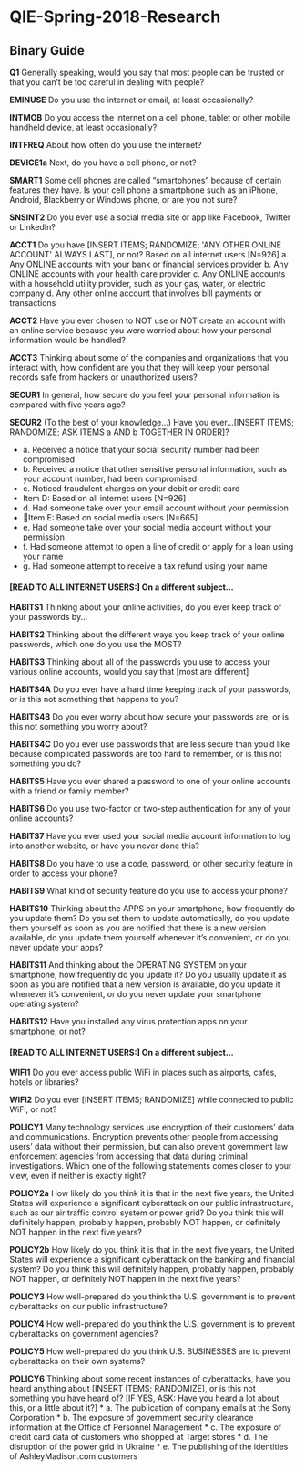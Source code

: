 # QIE-Spring-2018-Research
## Binary Guide
  
  **Q1** Generally speaking, would you say that most people can be trusted or that you can’t be too careful in dealing with people?
  
  **EMINUSE**	Do you use the internet or email, at least occasionally?
  
  **INTMOB**	Do you access the internet on a cell phone, tablet or other mobile handheld device, at least occasionally?

  **INTFREQ**	About how often do you use the internet?
  
  **DEVICE1a**	Next, do you have a cell phone, or not?
  
  **SMART1**	Some cell phones are called “smartphones” because of certain features they have. Is your cell phone a smartphone such as an       iPhone, Android, Blackberry or Windows phone, or are you not sure?
  
  **SNSINT2**	Do you ever use a social media site or app like Facebook, Twitter or LinkedIn?
  
  **ACCT1**	Do you have [INSERT ITEMS; RANDOMIZE; 'ANY OTHER ONLINE ACCOUNT' ALWAYS LAST], or not?
    Based on all internet users [N=926]
    a.	Any ONLINE accounts with your bank or financial services provider
    b.	Any ONLINE accounts with your health care provider
    c.	Any ONLINE accounts with a household utility provider, such as your gas, water, or electric company
    d.	Any other online account that involves bill payments or transactions
    
  **ACCT2**	Have you ever chosen to NOT use or NOT create an account with an online service because you were worried about how your          personal information would be handled?
  
  **ACCT3**	Thinking about some of the companies and organizations that you interact with, how confident are you that they will keep your    personal records safe from hackers or unauthorized users? 
  
  **SECUR1**	In general, how secure do you feel your personal information is compared with five years ago? 
  
  **SECUR2**	(To the best of your knowledge...) Have you ever...[INSERT ITEMS; RANDOMIZE; ASK ITEMS a AND b TOGETHER IN ORDER]?
  * a.	Received a notice that your social security number had been compromised
  * b.	Received a notice that other sensitive personal information, such as your account number, had been compromised
  * c.	Noticed fraudulent charges on your debit or credit card
  * Item D: Based on all internet users [N=926]
  * d. Had someone take over your email account without your permission
  * Item E: Based on social media users [N=665]
  * e.	Had someone take over your social media account without your permission
  * f.	Had someone attempt to open a line of credit or apply for a loan using your name
  * g.	Had someone attempt to receive a tax refund using your name
    
#### [READ TO ALL INTERNET USERS:] On a different subject...

  **HABITS1**	Thinking about your online activities, do you ever keep track of your passwords by...
  
  **HABITS2**	Thinking about the different ways you keep track of your online passwords, which one do you use the MOST? 
  
  **HABITS3**	Thinking about all of the passwords you use to access your various online accounts, would you say that [most are different]
  
  **HABITS4A**	Do you ever have a hard time keeping track of your passwords, or is this not something that happens to you?

  **HABITS4B**	Do you ever worry about how secure your passwords are, or is this not something you worry about?

  **HABITS4C**	Do you ever use passwords that are less secure than you’d like because complicated passwords are too hard to remember, or     is this not something you do?
  
  **HABITS5**	Have you ever shared a password to one of your online accounts with a friend or family member?
  
  **HABITS6**	Do you use two-factor or two-step authentication for any of your online accounts? 
  
  **HABITS7**	Have you ever used your social media account information to log into another website, or have you never done this?

  **HABITS8**	Do you have to use a code, password, or other security feature in order to access your phone?
  
  **HABITS9**	What kind of security feature do you use to access your phone? 
  
  **HABITS10**	Thinking about the APPS on your smartphone, how frequently do you update them? Do you set them to update automatically, do     you update them yourself as soon as you are notified that there is a new version available, do you update them yourself whenever it’s     convenient, or do you never update your apps?
  
  **HABITS11**	And thinking about the OPERATING SYSTEM on your smartphone, how frequently do you update it? Do you usually update it as       soon as you are notified that a new version is available, do you update it whenever it’s convenient, or do you never update your           smartphone operating system?
   
  **HABITS12** Have you installed any virus protection apps on your smartphone, or not?

#### [READ TO ALL INTERNET USERS:] On a different subject...

  **WIFI1**	Do you ever access public WiFi in places such as airports, cafes, hotels or libraries?
  
  **WIFI2**	Do you ever [INSERT ITEMS; RANDOMIZE] while connected to public WiFi, or not?

  **POLICY1**	Many technology services use encryption of their customers’ data and communications. Encryption prevents other people from       accessing users’ data without their permission, but can also prevent government law enforcement agencies from accessing that data         during criminal investigations. Which one of the following statements comes closer to your view, even if neither is exactly right?

  **POLICY2a** How likely do you think it is that in the next five years, the United States will experience a significant cyberattack on      our public infrastructure, such as our air traffic control system or power grid? Do you think this will definitely happen, probably        happen, probably NOT happen, or definitely NOT happen in the next five years?

  **POLICY2b** How likely do you think it is that in the next five years, the United States will experience a significant cyberattack on      the banking and financial system? Do you think this will definitely happen, probably happen, probably NOT happen, or definitely NOT        happen in the next five years?
  
  **POLICY3**	How well-prepared do you think the U.S. government is to prevent cyberattacks on our public infrastructure? 
  
  **POLICY4**	How well-prepared do you think the U.S. government is to prevent cyberattacks on government agencies? 
  
  **POLICY5**	How well-prepared do you think U.S. BUSINESSES are to prevent cyberattacks on their own systems? 
  
  **POLICY6**	Thinking about some recent instances of cyberattacks, have you heard anything about [INSERT ITEMS; RANDOMIZE], or is this       not something you have heard of? [IF YES, ASK: Have you heard a lot about this, or a little about it?]
    * a.	The publication of company emails at the Sony Corporation
    * b.	The exposure of government security clearance information at the Office of Personnel Management
    * c.	The exposure of credit card data of customers who shopped at Target stores
    * d.	The disruption of the power grid in Ukraine
    * e.	The publishing of the identities of AshleyMadison.com customers
